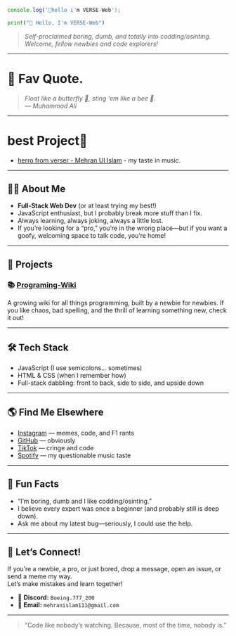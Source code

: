 ```js
console.log('👋hello i'm VERSE-Web');
```
```py
print("👋 Hello, I'm VERSE-Web")
```

> *Self-proclaimed boring, dumb, and totally into codding/osinting. Welcome, fellow newbies and code explorers!*

---

#  💭 Fav Quote.

> *Float like a butterfly 🦋, sting 'em like a bee 🐝.*  
> — *Muhammad Ali*

---
# best Project📝

- [herro from verser - Mehran Ul Islam](https://open.spotify.com/playlist/7oEYg34WT0Tib6drNLo2Md) - my taste in music.

---
## 🧑‍💻 About Me

- **Full-Stack Web Dev** (or at least trying my best!)
- JavaScript enthusiast, but I probably break more stuff than I fix.
- Always learning, always joking, always a little lost.
- If you’re looking for a “pro,” you’re in the wrong place—but if you want a goofy, welcoming space to talk code, you’re home!

---

## 🚀 Projects

### 📚 [Programing-Wiki](https://github.com/VERSE-Web/Programing-Wiki)
A growing wiki for all things programming, built by a newbie for newbies. If you like chaos, bad spelling, and the thrill of learning something new, check it out!

---

## 🛠️ Tech Stack

- JavaScript (I use semicolons… sometimes)
- HTML & CSS (when I remember how)
- Full-stack dabbling: front to back, side to side, and upside down

---

## 🌎 Find Me Elsewhere

- [Instagram](https://www.instagram.com/casualf1_fan/) — memes, code, and F1 rants
- [GitHub](https://github.com/VERSE-Web/) — obviously
- [TikTok](https://www.tiktok.com/@user798471769112) — cringe and code
- [Spotify](https://open.spotify.com/user/31anjyuxi4npl4rbc4ha3xjkl4ze?si=4b81b45f0d18481b) — my questionable music taste

---

## 🤡 Fun Facts

- “I’m boring, dumb and I like codding/osinting.”
- I believe every expert was once a beginner (and probably still is deep down).
- Ask me about my latest bug—seriously, I could use the help.

---

## 🦑 Let’s Connect!

If you’re a newbie, a pro, or just bored, drop a message, open an issue, or send a meme my way.  
Let’s make mistakes and learn together!

- 💬 **Discord:** `Boeing.777_200`
- 📧 **Email:** `mehranislam111@gmail.com`

---

> “Code like nobody’s watching. Because, most of the time, nobody is.”
